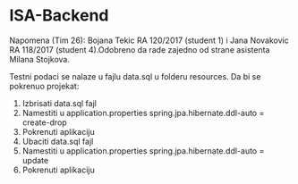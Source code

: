 # ISA-Backend

Napomena (Tim 26):
Bojana Tekic RA 120/2017 (student 1) i Jana Novakovic RA 118/2017 (student 4).Odobreno da rade zajedno od strane asistenta Milana Stojkova.


Testni podaci se nalaze u fajlu data.sql u folderu resources.
Da bi se pokrenuo projekat:
1. Izbrisati data.sql fajl
2. Namestiti u application.properties spring.jpa.hibernate.ddl-auto = create-drop
3. Pokrenuti aplikaciju
4. Ubaciti data.sql fajl
5. Namestiti u application.properties spring.jpa.hibernate.ddl-auto = update
6. Pokrenuti aplikaciju

